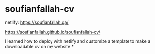 # soufianfallah-cv

netlify:
https://soufianfallah.ga/

https://soufianfallah.github.io/soufianfallah-cv/

I learned how to deploy with netlify and customize a template to make a downloadable cv  on my website
*
